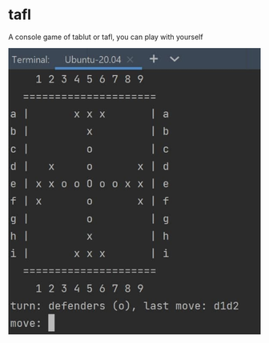 # tafl
A console game of tablut or tafl, you can play with yourself

![example](https://raw.githubusercontent.com/yurap/tafl/main/img.jpg)
